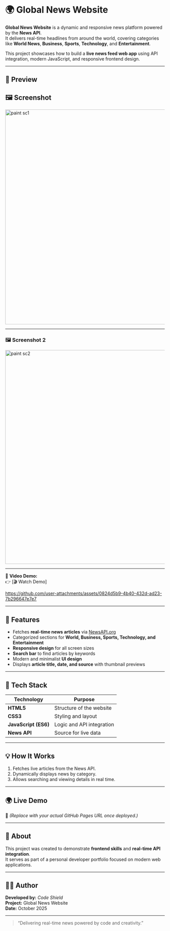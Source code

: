 # 🌍 Global News Website

**Global News Website** is a dynamic and responsive news platform powered by the **News API**.  
It delivers real-time headlines from around the world, covering categories like **World News**, **Business**, **Sports**, **Technology**, and **Entertainment**.

This project showcases how to build a **live news feed web app** using API integration, modern JavaScript, and responsive frontend design.

---

## 📰 Preview

## 🖼️ Screenshot
<img width="1346" height="676" alt="paint sc1" src="https://github.com/user-attachments/assets/0d02df90-5685-4d97-a761-a2ec7be7f7cc" />

---

### 🖼️ Screenshot 2
<img width="1339" height="673" alt="paint sc2" src="https://github.com/user-attachments/assets/ad53ef99-98f8-4cb7-8d31-ad44e77bcce4" />

---

🎥 **Video Demo:**  
👉 [🎬 Watch Demo]  

https://github.com/user-attachments/assets/0824d5b9-4b40-432d-ad23-7b296647e7e7

---

## 🚀 Features

- Fetches **real-time news articles** via [NewsAPI.org](https://newsapi.org/)
- Categorized sections for **World, Business, Sports, Technology, and Entertainment**
- **Responsive design** for all screen sizes
- **Search bar** to find articles by keywords
- Modern and minimalist **UI design**
- Displays **article title, date, and source** with thumbnail previews

---

## 🧠 Tech Stack

| Technology | Purpose |
|-------------|----------|
| **HTML5** | Structure of the website |
| **CSS3** | Styling and layout |
| **JavaScript (ES6)** | Logic and API integration |
| **News API** | Source for live data |

---

## 💡 How It Works

1. Fetches live articles from the News API.  
2. Dynamically displays news by category.  
3. Allows searching and viewing details in real time.  

---

## 🌍 Live Demo

🔗 *(Replace with your actual GitHub Pages URL once deployed.)*

---

## 📌 About

This project was created to demonstrate **frontend skills** and **real-time API integration**.  
It serves as part of a personal developer portfolio focused on modern web applications.

---

## 🧑‍💻 Author

**Developed by:** *Code Shield*  
**Project:** Global News Website  
**Date:** October 2025  

---

> “Delivering real-time news powered by code and creativity.”
